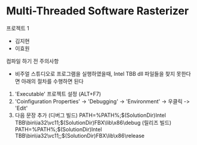 Multi-Threaded Software Rasterizer
==================

프로젝트 1
- 김지현
- 이효원

컴파일 하기 전 주의사항
- 비주얼 스튜디오로 프로그램을 실행하였을때, Intel TBB dll 파일들을 찾지 못한다면 아래의 절차를 수행하면 된다
1. 'Executable' 프로젝트 설정 (ALT+F7)
2. 'Coinfiguration Properties' -> 'Debugging' -> 'Environment' -> 우클릭 -> 'Edit'
3. 다음 문장 추가
       (디버그 빌드)
       PATH=%PATH%;$(SolutionDir)Intel TBB\bin\ia32\vc11;$(SolutionDir)FBX\lib\x86\debug
       (릴리즈 빌드)
       PATH=%PATH%;$(SolutionDir)Intel TBB\bin\ia32\vc11;;$(SolutionDir)FBX\lib\x86\release